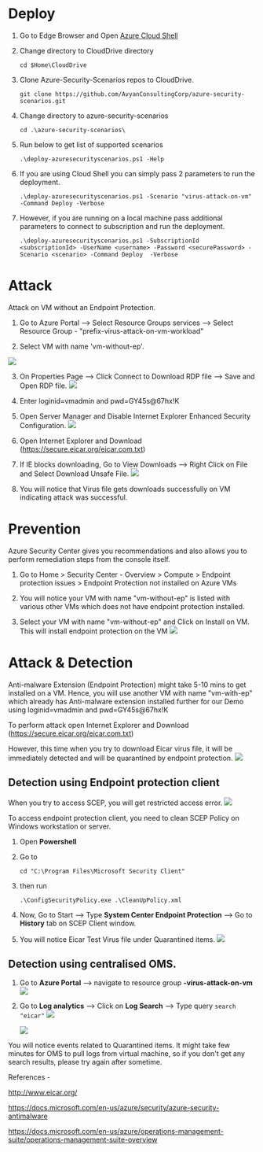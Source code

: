 ﻿# Deploy

1. Go to Edge Browser and Open [Azure Cloud Shell](https://shell.azure.com/)
1. Change directory to CloudDrive directory 

   `cd $Home\CloudDrive `

1. Clone Azure-Security-Scenarios repos to CloudDrive.

   `git clone https://github.com/AvyanConsultingCorp/azure-security-scenarios.git`

1. Change directory to azure-security-scenarios
 
   `cd .\azure-security-scenarios\`

1. Run below to get list of supported scenarios

   `.\deploy-azuresecurityscenarios.ps1 -Help`

1. If you are using Cloud Shell you can simply pass 2 parameters to run the deployment.

   `.\deploy-azuresecurityscenarios.ps1 -Scenario "virus-attack-on-vm" -Command Deploy -Verbose`

1. However, if you are running on a local machine pass additional parameters to connect to subscription and run the deployment.

   `.\deploy-azuresecurityscenarios.ps1 -SubscriptionId <subscriptionId> -UserName <username> -Password <securePassword> -Scenario <scenario> -Command Deploy  -Verbose`

# Attack

Attack on VM without an Endpoint Protection.

1. Go to Azure Portal --> Select Resource Groups services --> Select Resource Group - "prefix-virus-attack-on-vm-workload"

2. Select VM with name 'vm-without-ep'.

![](images/vm-wo-endpoint-protection.PNG)
    

3. On Properties Page --> Click Connect to Download RDP file --> Save and Open RDP file.
![](images/access-vm-0.png)

4. Enter loginid=vmadmin and pwd=GY45s@67hx!K 

5. Open Server Manager and Disable Internet Explorer Enhanced Security Configuration.
![](images/disable-internet-explorer-enhanced-security-configuration.png)

6. Open Internet Explorer and Download (https://secure.eicar.org/eicar.com.txt)

7. If IE blocks downloading, Go to View Downloads --> Right Click on File and Select Download Unsafe File.
![](images/download-test-virus-file.png)

8. You will notice that Virus file gets downloads successfully on VM indicating attack was successful.

# Prevention

Azure Security Center gives you recommendations and also allows you to perform remediation steps from the console itself.

1. Go to Home > Security Center - Overview > Compute > Endpoint protection issues > Endpoint Protection not installed on Azure VMs

2. You will notice your VM with name "vm-without-ep" is listed with various other VMs which does not have endpoint protection installed.

3. Select your VM with name "vm-without-ep" and Click on Install on VM. This will install endpoint protection on the VM
![](images/install-endpoint-protection.png)

# Attack & Detection

Anti-malware Extension (Endpoint Protection) might take 5-10 mins to get installed on a VM. Hence, you will use another VM with name "vm-with-ep" which already has Anti-malware extension installed further for our Demo using loginid=vmadmin and pwd=GY45s@67hx!K

To perform attack open Internet Explorer and Download (https://secure.eicar.org/eicar.com.txt)

However, this time when you try to download Eicar virus file, it will be immediately detected and will be quarantined by endpoint protection.
![](images/virus-attack-on-vm-1.png)

## Detection using Endpoint protection client

When you try to access SCEP, you will get restricted access error. 
![](images/restricted-access-on-endpoint-protection.PNG)

To access endpoint protection client, you need to clean SCEP Policy on Windows workstation or server.
1. Open **Powershell**
1. Go to 

   `cd "C:\Program Files\Microsoft Security Client"`

1. then run 

   `.\ConfigSecurityPolicy.exe .\CleanUpPolicy.xml`

1. Now, Go to Start --> Type **System Center Endpoint Protection** --> Go to **History** tab on SCEP Client window.
1. You will notice Eicar Test Virus file under Quarantined items.
![](images/scep-history.PNG)

## Detection using centralised OMS.

1. Go to **Azure Portal** --> navigate to resource group **<case no>-virus-attack-on-vm**
![](images/log-analytics.png)

1. Go to **Log analytics** --> Click on **Log Search** --> Type query `search "eicar"`
![](images/log-search.png)

   ![](images/search-eicar.png)

You will notice events related to Quarantined items. It might take few minutes for OMS to pull logs from virtual machine, so if you don't get any search results, please try again after sometime.

References -

http://www.eicar.org/

https://docs.microsoft.com/en-us/azure/security/azure-security-antimalware

https://docs.microsoft.com/en-us/azure/operations-management-suite/operations-management-suite-overview


